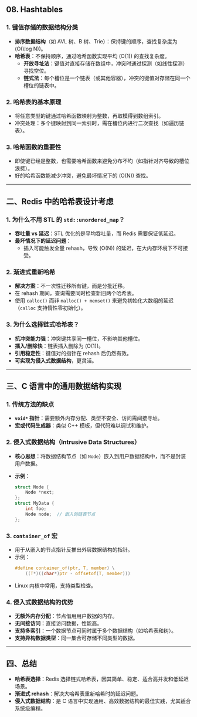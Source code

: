 ## 08. Hashtables

### 1. 键值存储的数据结构分类

- **排序数据结构**（如 AVL 树、B 树、Trie）：保持键的顺序，查找复杂度为 \(O(\log N)\)。
- **哈希表**：不保持顺序，通过哈希函数实现平均 \(O(1)\) 的查找复杂度。
  - **开放寻址法**：键值对直接存储在数组中，冲突时通过探测（如线性探测）寻找空位。
  - **链式法**：每个槽位是一个链表（或其他容器），冲突的键值对存储在同一个槽位的链表中。

### 2. 哈希表的基本原理

- 将任意类型的键通过哈希函数映射为整数，再取模得到数组索引。
- 冲突处理：多个键映射到同一索引时，需在槽位内进行二次查找（如遍历链表）。

### 3. 哈希函数的重要性

- 即使键已经是整数，也需要哈希函数来避免分布不均（如指针对齐导致的槽位浪费）。
- 好的哈希函数能减少冲突，避免最坏情况下的 \(O(N)\) 查找。

---

## 二、Redis 中的哈希表设计考虑

### 1. 为什么不用 STL 的 `std::unordered_map`？
- **吞吐量 vs 延迟**：STL 优化的是平均吞吐量，而 Redis 需要保证低延迟。
- **最坏情况下的延迟问题**：
  - 插入可能触发全量 rehash，导致 \(O(N)\) 的延迟，在大内存环境下不可接受。

### 2. 渐进式重新哈希

- **解决方案**：不一次性迁移所有键，而是分批迁移。
- 在 rehash 期间，查询需要同时检查新旧两个哈希表。
- 使用 `calloc()` 而非 `malloc() + memset()` 来避免初始化大数组的延迟（`calloc` 支持惰性零初始化）。

### 3. 为什么选择链式哈希表？
- **抗冲突能力强**：冲突键共享同一槽位，不影响其他槽位。
- **插入/删除快**：链表插入删除为 \(O(1)\)。
- **引用稳定性**：键值对的指针在 rehash 后仍然有效。
- **可实现为侵入式数据结构**，更灵活。

---

## 三、C 语言中的通用数据结构实现

### 1. 传统方法的缺点
- **`void*` 指针**：需要额外内存分配、类型不安全、访问需间接寻址。
- **宏或代码生成器**：类似 C++ 模板，但代码难以调试和维护。

### 2. 侵入式数据结构（Intrusive Data Structures）
- **核心思想**：将数据结构节点（如 `Node`）嵌入到用户数据结构中，而不是封装用户数据。
- **示例**：
  
  ```c
  struct Node {
      Node *next;
  };
  struct MyData {
      int foo;
      Node node;  // 嵌入的链表节点
  };
  ```

### 3. `container_of` 宏
- 用于从嵌入的节点指针反推出外层数据结构的指针。
- 示例：
  ```c
  #define container_of(ptr, T, member) \
      ((T*)((char*)ptr - offsetof(T, member)))
  ```
- Linux 内核中常用，支持类型检查。

### 4. 侵入式数据结构的优势

- **无额外内存分配**：节点借用用户数据的内存。
- **无间接访问**：直接访问数据，性能高。
- **支持多索引**：一个数据节点可同时属于多个数据结构（如哈希表和树）。
- **支持异构数据类型**：同一集合可存储不同类型的数据。

---

## 四、总结

- **哈希表选择**：Redis 选择链式哈希表，因其简单、稳定、适合高并发和低延迟场景。
- **渐进式 rehash**：解决大哈希表重新哈希时的延迟问题。
- **侵入式数据结构**：是 C 语言中实现通用、高效数据结构的最佳实践，尤其适合系统级编程。
